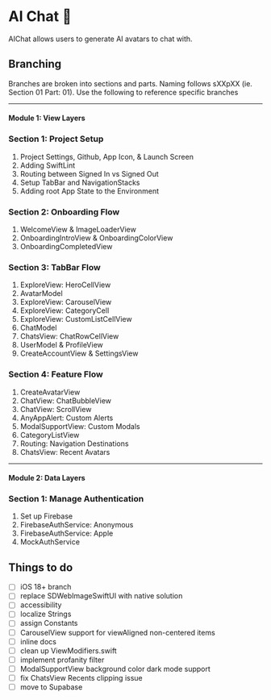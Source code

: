 # AI Chat 💬 
AIChat allows users to generate AI avatars to chat with.

## Branching
Branches are broken into sections and parts. Naming follows sXXpXX (ie. Section 01 Part: 01). Use the following to reference specific branches 

---

#### Module 1: View Layers

### Section 1: Project Setup 

1. Project Settings, Github, App Icon, & Launch Screen
2. Adding SwiftLint
3. Routing between Signed In vs Signed Out
4. Setup TabBar and NavigationStacks
5. Adding root App State to the Environment

### Section 2: Onboarding Flow

1. WelcomeView & ImageLoaderView
2. OnboardingIntroView & OnboardingColorView
3. OnboardingCompletedView

### Section 3: TabBar Flow

1. ExploreView: HeroCellView
2. AvatarModel
3. ExploreView: CarouselView
4. ExploreView: CategoryCell
5. ExploreView: CustomListCellView
6. ChatModel
7. ChatsView: ChatRowCellView
8. UserModel & ProfileView
9. CreateAccountView & SettingsView

### Section 4: Feature Flow

 1. CreateAvatarView
 2. ChatView: ChatBubbleView
 3. ChatView: ScrollView
 4. AnyAppAlert: Custom Alerts
 5. ModalSupportView: Custom Modals
 6. CategoryListView
 7. Routing: Navigation Destinations
 8. ChatsView: Recent Avatars

---

#### Module 2: Data Layers

### Section 1: Manage Authentication

1. Set up Firebase
2. FirebaseAuthService: Anonymous
3. FirebaseAuthService: Apple
4. MockAuthService

## Things to do

- [ ] iOS 18+ branch
- [ ] replace SDWebImageSwiftUI with native solution
- [ ] accessibility
- [ ] localize Strings
- [ ] assign Constants
- [ ] CarouselView support for viewAligned non-centered items
- [ ] inline docs
- [ ] clean up ViewModifiers.swift
- [ ] implement profanity filter
- [ ] ModalSupportView background color dark mode support
- [ ] fix ChatsView Recents clipping issue
- [ ] move to Supabase
